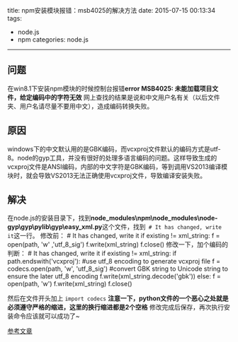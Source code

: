 title: npm安装模块报错：msb4025的解决方法
date: 2015-07-15 00:13:34
tags:
- node.js
- npm
categories: node.js
---

## 问题
在win8.1下安装npm模块的时候控制台报错**error MSB4025: 未能加载项目文件，给定编码中的字符无效**
网上查找的结果是说和中文用户名有关（以后文件夹、用户名请尽量不要用中文），造成编码转换失败。
<!-- more -->
## 原因
windows下的中文默认用的是GBK编码，而vcxproj文件默认的编码方式是utf-8。node的gyp工具，并没有很好的处理多语言编码的问题。这样导致生成的vcxproj文件是ANSI编码，内部的中文字符是GBK编码，等到调用VS2013编译模块时，就会导致VS2013无法正确使用vcxproj文件，导致编译安装失败。

## 解决
在node.js的安装目录下，找到**node_modules\npm\node_modules\node-gyp\gyp\pylib\gyp\easy_xml.py**这个文件，找到` # It has changed, write it`这一行。
修改前：
	# It has changed, write it
	  if existing != xml_string:
	    f = open(path, 'w' ,'utf_8_sig')
	    f.write(xml_string)
	    f.close()
修改一下，加个编码的判断：
	# It has changed, write it
	  if existing != xml_string:
	    if path.endswith('vcxproj'):
	      #use utf_8 encoding to generate vcxproj file
	      f = codecs.open(path, 'w', 'utf_8_sig')
	      #convert GBK string to Unicode string to ensure the later utf_8 encoding
	      f.write(xml_string.decode('gbk'))
	    else:
	      f = open(path, 'w')
	      f.write(xml_string)
	    f.close()

然后在文件开头加上
`import codecs`
**注意一下，python文件的一个恶心之处就是必须遵守严格的缩进，这里的换行缩进都是2个空格**
修改完成后保存，再次执行安装命令应该就可以成功了~

[参考文章](http://my.oschina.net/tearlight/blog/279797)